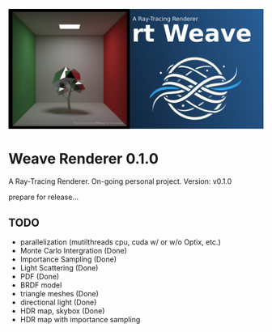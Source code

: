 ![rtWeave_v1.0.0](teaser/banner_01.jpg)

# Weave Renderer 0.1.0
A Ray-Tracing Renderer. On-going personal project.
Version: v0.1.0

prepare for release...

## TODO
- parallelization (mutilthreads cpu, cuda w/ or w/o Optix, etc.)
- Monte Carlo Intergration (Done)
- Importance Sampling (Done)
- Light Scattering (Done)
- PDF (Done)
- BRDF model
- triangle meshes (Done)
- directional light (Done)
- HDR map, skybox (Done)
- HDR map with importance sampling